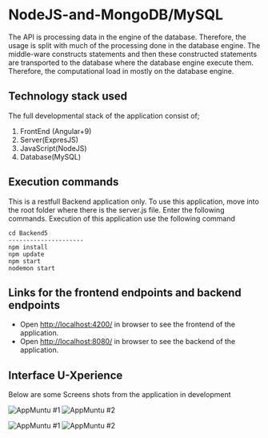 #  NodeJS-and-MongoDB/MySQL

The API is processing data in the engine of the database. Therefore, the usage is split with much of the processing done in the database engine. The middle-ware constructs statements and then these constructed statements are transported to the database where the database engine execute them. 
Therefore, the computational load in mostly on the database engine.

## Technology stack used

The full developmental stack of the application consist of;

1. FrontEnd (Angular+9)
2. Server(ExpresJS)
3. JavaScript(NodeJS)
4. Database(MySQL)

## Execution commands

This is a restfull Backend application only. To use this application, move into the root folder where there is the server.js file. Enter the following commands. Execution of this application use the following command

```
cd Backend5
---------------------
npm install
npm update
npm start
nodemon start

```

## Links for the frontend endpoints and backend endpoints

- Open [http://localhost:4200/](http://localhost:4200/employees) in browser to see the frontend of the application.
- Open [http://localhost:8080/](http://localhost:8081/employees) in browser to see the backend of the application.

## Interface U-Xperience
 Below are some Screens shots from the application in development

![ AppMuntu #1 ](https://github.com/LINOSNCHENA/NodeAPI-Present-Mysql-Model-Implemented/blob/master/page1.png)
![ AppMuntu #2 ](https://github.com/LINOSNCHENA/NodeAPI-Present-Mysql-Model-Implemented/blob/master/page2.png)

![ AppMuntu #1 ](https://github.com/LINOSNCHENA/NodeAPI-Present-Mysql-Model-Implemented/blob/master/page1.png)
![ AppMuntu #2 ](https://github.com/LINOSNCHENA/NodeAPI-Present-Mysql-Model-Implemented/blob/master/page2.png)
